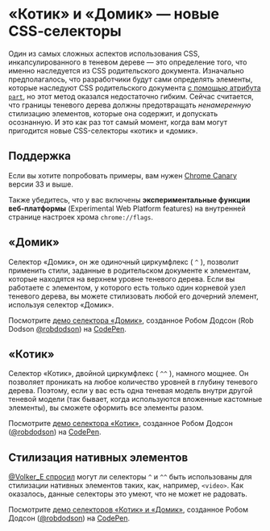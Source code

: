 «Котик» и «Домик» — новые CSS‑селекторы
==========================================================

Один из самых сложных аспектов использования CSS, инкапсулированного в теневом 
дереве — это определение того, что именно наследуется из CSS 
родительского документа. Изначально предполагалось, что разработчики будут сами
определять элементы, которые наследуют CSS родительского документа 
[с помощью атрибута `part`][1], но этот метод оказался недостаточно гибким.
Сейчас считается, что границы теневого дерева должны предотвращать *ненамеренную* 
стилизацию элементов, которые она содержит, и допускать осознанную. 
И это как раз тот самый момент, когда вам могут пригодится новые CSS-селекторы «котик» и «домик».

## Поддержка

Если вы хотите попробовать примеры, вам нужен [Chrome Canary][3]
версии 33 и выше.

Также убедитесь, что у вас включены **экспериментальные функции веб-платформы** 
(Experimental Web Platform features) на внутренней странице настроек хрома `chrome://flags`.

## «Домик»

Селектор «Домик», он же одиночный циркумфлекс ( `^` ), позволит применить стили, 
заданные в родительском документе к элементам, которые находятся на верхнем 
уровне теневого дерева. Если вы работаете с элементом, у которого есть только один 
корневой узел теневого дерева, вы можете стилизовать любой его дочерний элемент, 
используя селектор «Домик».

Посмотрите [демо селектора «Домик»][4], созданное Робом Додсон (Rob Dodson
[@robdodson][5]) на [CodePen][6].


## «Котик»

Селектор «Котик», двойной циркумфлекс ( `^^` ), намного мощнее. Он позволяет
проникать на любое количество уровней в глубину теневого дерева. Поэтому, если у вас
есть одна теневая модель внутри другой теневой модели (так бывает, когда используются вложенные кастомные элементы), вы сможете оформить все элементы разом.

Посмотрите [демо селектора «Котик»][7], созданное Робом Додсон ([@robdodson][5]) на
[CodePen][6].


## Стилизация нативных элементов

[@Volker_E спросил][8] могут ли селекторы `^` и `^^` быть использованы для
стилизации нативных элементов таких, как, например, `<video>`. Как оказалось, 
данные селекторы это умеют, что не может не радовать.

Посмотрите [демо селекторов «Котик» и «Домик»][9], созданное Робом Додсон
([@robdodson][5]) на [CodePen][6].


[1]: http://robdodson.me/blog/2013/08/29/shadow-dom-styles-cont-dot#parts
[3]: https://www.google.com/intl/en/chrome/browser/canary.html
[4]: http://codepen.io/robdodson/pen/EhIax
[5]: http://codepen.io/robdodson
[6]: http://codepen.io
[7]: http://codepen.io/robdodson/pen/wFqJg
[8]: https://twitter.com/Volker_E/status/401202275009310722
[9]: http://codepen.io/robdodson/pen/iaJHd
